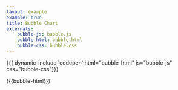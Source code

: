 ```yaml
---
layout: example
example: true
title: Bubble Chart
externals:
    bubble-js: bubble.js
    bubble-html: bubble.html
    bubble-css: bubble.css
---
```


{{{ dynamic-include 'codepen' html="bubble-html" js="bubble-js" css="bubble-css"}}}

<style>
{{{bubble-css}}}
</style>

{{{bubble-html}}}

<script>
{{{bubble-js}}}
</script>
